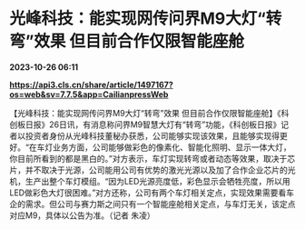 # 光峰科技：能实现网传问界M9大灯“转弯”效果 但目前合作仅限智能座舱

**2023-10-26 06:11**

**https://api3.cls.cn/share/article/1497167?os=web&sv=7.7.5&app=CailianpressWeb**

【光峰科技：能实现网传问界M9大灯“转弯”效果 但目前合作仅限智能座舱】《科创板日报》26日讯，有消息称问界M9智慧大灯有“转弯”功能，《科创板日报》记者以投资者身份从光峰科技董秘办获悉，公司能够实现该效果，且能够实现得更好。“在车灯业务方面，公司能够做彩色的像素化、智能化照明、显示一体大灯，你目前所看到的都是黑白的。”对方表示，车灯实现转弯或者动态等效果，取决于芯片，并不取决于光源，公司能用公司有优势的激光光源以及加了合作企业芯片的光机，生产出整个车灯模组。“因为LED光源亮度低，彩色显示会牺牲亮度，所以用LED做彩色大灯很困难。”对方还称，公司有两个车灯相关定点，实现效果需要看车企的需求。但公司与赛力斯之间只有一个智能座舱相关定点，与车灯无关，该定点对应M9，具体以公告为准。（记者 朱凌）